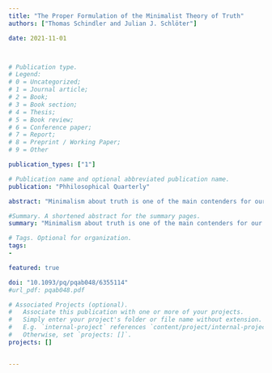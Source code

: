 ```yaml
---
title: "The Proper Formulation of the Minimalist Theory of Truth"
authors: ["Thomas Schindler and Julian J. Schlöter"]

date: 2021-11-01



# Publication type.
# Legend:
# 0 = Uncategorized;
# 1 = Journal article;
# 2 = Book;
# 3 = Book section;
# 4 = Thesis;
# 5 = Book review;
# 6 = Conference paper;
# 7 = Report;
# 8 = Preprint / Working Paper;
# 9 = Other

publication_types: ["1"]

# Publication name and optional abbreviated publication name.
publication: "Phhilosophical Quarterly"

abstract: "Minimalism about truth is one of the main contenders for our best theory of truth, but minimalists face the charge of being unable to properly state their theory. Donald Davidson incisively pointed out that minimalists must generalize over occurrences of the same expression placed in two different contexts, which is futile. In order to meet the challenge, Paul Horwich argues that one can nevertheless characterize the axioms of the minimalist theory. Sten Lindström and Tim Button have independently argued that Horwich’s attempt to formulate minimalism remains unsuccessful. We show how to properly state Horwich’s axioms by appealing to propositional functions that are given by definite descriptions. Both Lindström and Button discuss proposals similar to ours and conclude that they are unsuccessful. Our new suggestion avoids these objections."

#Summary. A shortened abstract for the summary pages.
summary: "Minimalism about truth is one of the main contenders for our best theory of truth, but minimalists face the charge of being unable to properly state their theory. This paper shows how to properly state the theory by appealing to propositional functions that are given by definite descriptions"

# Tags. Optional for organization.
tags:
-

featured: true

doi: "10.1093/pq/pqab048/6355114"
#url_pdf: pqab048.pdf

# Associated Projects (optional).
#   Associate this publication with one or more of your projects.
#   Simply enter your project's folder or file name without extension.
#   E.g. `internal-project` references `content/project/internal-project/index.md`.
#   Otherwise, set `projects: []`.
projects: []


---
```

